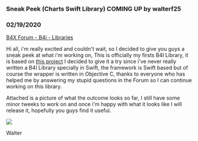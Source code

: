 ### Sneak Peek (Charts Swift Library) COMING UP by walterf25
### 02/19/2020
[B4X Forum - B4i - Libraries](https://www.b4x.com/android/forum/threads/114116/)

Hi all, i'm really excited and couldn't wait, so I decided to give you guys a sneak peek at what i'm working on, This is officially my firsts B4I Library, it is based on [this project](https://github.com/danielgindi/Charts) I decided to give it a try since i've never really written a B4I Library specially in Swift, the framework is Swift based but of course the wrapper is written in Objective C, thanks to everyone who has helped me by answering my stupid questions in the Forum so I can continue working on this library.  
  
Attached is a picture of what the outcome looks so far, I still have some minor tweeks to work on and once i'm happy with what it looks like I will release it, hopefully you guys find it useful.  
  
![](https://www.b4x.com/android/forum/attachments/88861)  
  
Walter